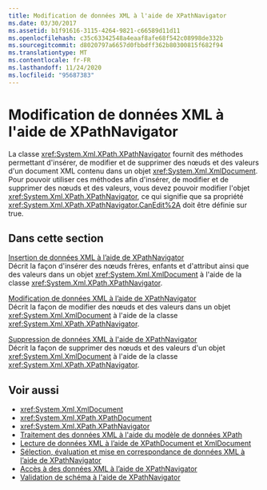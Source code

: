 ```yaml
---
title: Modification de données XML à l'aide de XPathNavigator
ms.date: 03/30/2017
ms.assetid: b1f91616-3115-4264-9821-c66589d11d11
ms.openlocfilehash: c35c63342548a4eaaf8afe68f542c08998de332b
ms.sourcegitcommit: d8020797a6657d0fbbdff362b80300815f682f94
ms.translationtype: MT
ms.contentlocale: fr-FR
ms.lasthandoff: 11/24/2020
ms.locfileid: "95687383"
---
```

# <a name="editing-xml-data-using-xpathnavigator"></a>Modification de données XML à l'aide de XPathNavigator

La classe <xref:System.Xml.XPath.XPathNavigator> fournit des méthodes permettant d'insérer, de modifier et de supprimer des nœuds et des valeurs d'un document XML contenu dans un objet <xref:System.Xml.XmlDocument>. Pour pouvoir utiliser ces méthodes afin d'insérer, de modifier et de supprimer des nœuds et des valeurs, vous devez pouvoir modifier l'objet <xref:System.Xml.XPath.XPathNavigator>, ce qui signifie que sa propriété <xref:System.Xml.XPath.XPathNavigator.CanEdit%2A> doit être définie sur true.  
  
## <a name="in-this-section"></a>Dans cette section  

 [Insertion de données XML à l’aide de XPathNavigator](insert-xml-data-using-xpathnavigator.md)  
 Décrit la façon d'insérer des nœuds frères, enfants et d'attribut ainsi que des valeurs dans un objet <xref:System.Xml.XmlDocument> à l'aide de la classe <xref:System.Xml.XPath.XPathNavigator>.  
  
 [Modification de données XML à l’aide de XPathNavigator](modify-xml-data-using-xpathnavigator.md)  
 Décrit la façon de modifier des nœuds et des valeurs dans un objet <xref:System.Xml.XmlDocument> à l'aide de la classe <xref:System.Xml.XPath.XPathNavigator>.  
  
 [Suppression de données XML à l'aide de XPathNavigator](remove-xml-data-using-xpathnavigator.md)  
 Décrit la façon de supprimer des nœuds et des valeurs d'un objet <xref:System.Xml.XmlDocument> à l'aide de la classe <xref:System.Xml.XPath.XPathNavigator>.  
  
## <a name="see-also"></a>Voir aussi

- <xref:System.Xml.XmlDocument>
- <xref:System.Xml.XPath.XPathDocument>
- <xref:System.Xml.XPath.XPathNavigator>
- [Traitement des données XML à l'aide du modèle de données XPath](process-xml-data-using-the-xpath-data-model.md)
- [Lecture de données XML à l’aide de XPathDocument et XmlDocument](reading-xml-data-using-xpathdocument-and-xmldocument.md)
- [Sélection, évaluation et mise en correspondance de données XML à l’aide de XPathNavigator](selecting-evaluating-and-matching-xml-data-using-xpathnavigator.md)
- [Accès à des données XML à l’aide de XPathNavigator](accessing-xml-data-using-xpathnavigator.md)
- [Validation de schéma à l'aide de XPathNavigator](schema-validation-using-xpathnavigator.md)

